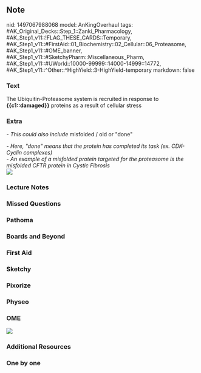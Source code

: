 ## Note
nid: 1497067988068
model: AnKingOverhaul
tags: #AK_Original_Decks::Step_1::Zanki_Pharmacology, #AK_Step1_v11::!FLAG_THESE_CARDS::Temporary, #AK_Step1_v11::#FirstAid::01_Biochemistry::02_Cellular::06_Proteasome, #AK_Step1_v11::#OME_banner, #AK_Step1_v11::#SketchyPharm::Miscellaneous_Pharm, #AK_Step1_v11::#UWorld::10000-99999::14000-14999::14772, #AK_Step1_v11::^Other::^HighYield::3-HighYield-temporary
markdown: false

### Text
The Ubiquitin-Proteasome system is recruited in response to
<b>{{c1::damaged}}</b> proteins as a result of cellular stress

### Extra
<i>- This could also include</i> misfolded / old or "done"
<div>
  <i>- Here, "done" means that the protein has completed its task
  (ex. CDK-Cyclin complexes)</i>
  <div>
    <i>- An example of a misfolded protein targeted for the
    proteasome is the misfolded CFTR protein in Cystic Fibrosis</i>
  </div>
  <div>
    <i><img src="paste-297271866425345.jpg"></i>
  </div>
</div>

### Lecture Notes


### Missed Questions


### Pathoma


### Boards and Beyond


### First Aid


### Sketchy


### Pixorize


### Physeo


### OME
<div class="ome-widget">
  <a href="https://onlinemeded.org?ref=anki"><img src=
  "_OME_AnkiFlashcards_General_7.png"></a>
</div>

### Additional Resources


### One by one

